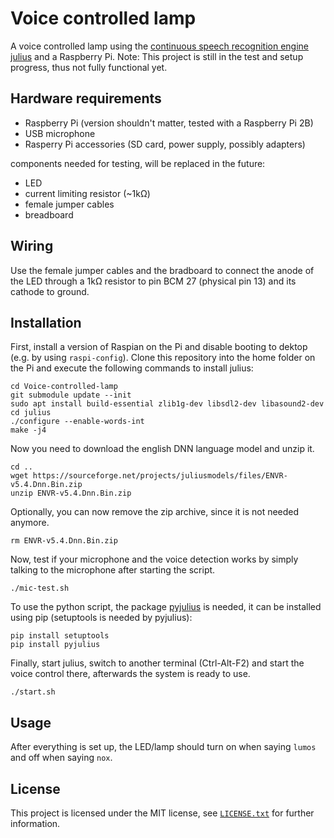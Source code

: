# Voice controlled lamp
A voice controlled lamp using the [continuous speech recognition engine julius](https://github.com/julius-speech/julius) and a Raspberry Pi.
Note: This project is still in the test and setup progress, thus not fully functional yet.


## Hardware requirements
- Raspberry Pi (version shouldn't matter, tested with a Raspberry Pi 2B)
- USB microphone
- Rasperry Pi accessories (SD card, power supply, possibly adapters)


components needed for testing, will be replaced in the future:
- LED
- current limiting resistor (~1kΩ)
- female jumper cables
- breadboard


## Wiring
Use the female jumper cables and the bradboard to connect the anode of the LED through a 1kΩ resistor to pin BCM 27 (physical pin 13) and its cathode to ground.


## Installation
First, install a version of Raspian on the Pi and disable booting to dektop (e.g. by using `raspi-config`). Clone this repository into the home folder on the Pi and execute the following commands to install julius:
```shell
cd Voice-controlled-lamp
git submodule update --init
sudo apt install build-essential zlib1g-dev libsdl2-dev libasound2-dev
cd julius
./configure --enable-words-int
make -j4
```

Now you need to download the english DNN language model and unzip it.
```shell
cd ..
wget https://sourceforge.net/projects/juliusmodels/files/ENVR-v5.4.Dnn.Bin.zip
unzip ENVR-v5.4.Dnn.Bin.zip
```

Optionally, you can now remove the zip archive, since it is not needed anymore.
```shell
rm ENVR-v5.4.Dnn.Bin.zip
```

Now, test if your microphone and the voice detection works by simply talking to the microphone after starting the script.
```shell
./mic-test.sh
```

To use the python script, the package [pyjulius](https://github.com/Diaoul/pyjulius) is needed, it can be installed using pip (setuptools is needed by pyjulius):
```shell
pip install setuptools 
pip install pyjulius
```

Finally, start julius, switch to another terminal (Ctrl-Alt-F2) and start the voice control there, afterwards the system is ready to use.
```shell
./start.sh
```


## Usage
After everything is set up, the LED/lamp should turn on when saying `lumos` and off when saying `nox`.


## License
This project is licensed under the MIT license, see [`LICENSE.txt`](LICENSE.txt) for further information.
